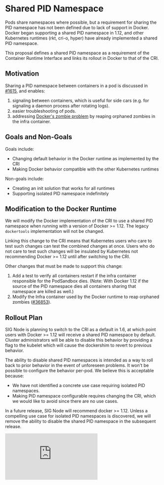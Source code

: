 # Shared PID Namespace

Pods share namespaces where possible, but a requirement for sharing the PID
namespace has not been defined due to lack of support in Docker. Docker began
supporting a shared PID namespace in 1.12, and other Kubernetes runtimes (rkt,
cri-o, hyper) have already implemented a shared PID namespace.

This proposal defines a shared PID namespace as a requirement of the Container
Runtime Interface and links its rollout in Docker to that of the CRI.

## Motivation

Sharing a PID namespace between containers in a pod is discussed in
[#1615](https://issues.k8s.io/1615), and enables:

  1. signaling between containers, which is useful for side cars (e.g. for
     signaling a daemon process after rotating logs).
  2. easier troubleshooting of pods.
  3. addressing [Docker's zombie problem][1] by reaping orphaned zombies in the
     infra container.

## Goals and Non-Goals

Goals include:
  - Changing default behavior in the Docker runtime as implemented by the CRI
  - Making Docker behavior compatible with the other Kubernetes runtimes

Non-goals include:
  - Creating an init solution that works for all runtimes
  - Supporting isolated PID namespace indefinitely

## Modification to the Docker Runtime

We will modify the Docker implementation of the CRI to use a shared PID
namespace when running with a version of Docker >= 1.12. The legacy
`dockertools` implementation will not be changed.

Linking this change to the CRI means that Kubernetes users who care to test such
changes can test the combined changes at once. Users who do not care to test
such changes will be insulated by Kubernetes not recommending Docker >= 1.12
until after switching to the CRI.

Other changes that must be made to support this change:

1. Add a test to verify all containers restart if the infra container
   responsible for the PodSandbox dies. (Note: With Docker 1.12 if the source
   of the PID namespace dies all containers sharing that namespace are killed
   as well.)
2. Modify the Infra container used by the Docker runtime to reap orphaned
   zombies ([#36853](https://pr.k8s.io/36853)).

## Rollout Plan

SIG Node is planning to switch to the CRI as a default in 1.6, at which point
users with Docker >= 1.12 will receive a shared PID namespace by default.
Cluster administrators will be able to disable this behavior by providing a flag
to the kubelet which will cause the dockershim to revert to previous behavior.

The ability to disable shared PID namespaces is intended as a way to roll back
to prior behavior in the event of unforeseen problems. It won't be possible to
configure the behavior per-pod. We believe this is acceptable because:

* We have not identified a concrete use case requiring isolated PID namespaces.
* Making PID namespace configurable requires changing the CRI, which we would
  like to avoid since there are no use cases.

In a future release, SIG Node will recommend docker >= 1.12. Unless a compelling
use case for isolated PID namespaces is discovered, we will remove the ability
to disable the shared PID namespace in the subsequent release.


[1]: https://blog.phusion.nl/2015/01/20/docker-and-the-pid-1-zombie-reaping-problem/


<!-- BEGIN MUNGE: GENERATED_ANALYTICS -->
[![Analytics](https://kubernetes-site.appspot.com/UA-36037335-10/GitHub/docs/proposals/pod-pid-namespace.md?pixel)]()
<!-- END MUNGE: GENERATED_ANALYTICS -->
